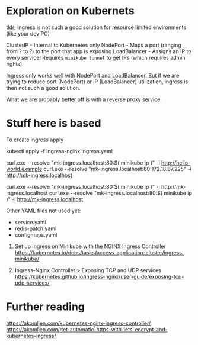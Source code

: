# Exploration on Kubernets

tldr; ingress is not such a good solution for resource limited environments (like your dev PC)

ClusterIP       - Internal to Kubernetes only
NodePort        - Maps a port (ranging from ? to ?) to the port that app is exposing
LoadBalancer    - Assigns an IP to every service! 
                  Requires `minikube tunnel` to get IPs (which requires admin rights)

Ingress only works well with NodePort and LoadBalancer.
But if we are trying to reduce port (NodePort) or IP (LoadBalancer) utilization, 
ingress is then not such a good solution.

What we are probably better off is with a reverse proxy service.


# Stuff here is based

To create ingress apply

kubectl apply -f ingress-nginx.ingress.yaml

curl.exe --resolve "mk-ingress.localhost:80:$( minikube ip )" -i http://hello-world.example
curl.exe --resolve "mk-ingress.localhost:80:172.18.87.225" -i http://mk-ingress.localhost


curl.exe --resolve "mk-ingress.localhost:80:$( minikube ip )" -i http://mk-ingress.localhost
curl.exe --resolve "mk-ingress.localhost:80:$( minikube ip )" -i http://mk-ingress.localhost

Other YAML files not used yet:

- service.yaml
- redis-patch.yaml
- configmaps.yaml


1.  Set up Ingress on Minikube with the NGINX Ingress Controller
    https://kubernetes.io/docs/tasks/access-application-cluster/ingress-minikube/

2.  Ingress-Nginx Controller > Exposing TCP and UDP services
    https://kubernetes.github.io/ingress-nginx/user-guide/exposing-tcp-udp-services/


# Further reading

https://akomljen.com/kubernetes-nginx-ingress-controller/
https://akomljen.com/get-automatic-https-with-lets-encrypt-and-kubernetes-ingress/